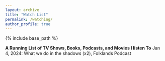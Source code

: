 ```yaml
---
layout: archive
title: "Watch List"
permalink: /watching/
author_profile: true
---
```


{% include base_path %}

<b>A Running List of TV Shows, Books, Podcasts, and Movies I listen To</b>
Jan 4, 2024: What we do in the shadows (x2), Folklands Podcast
